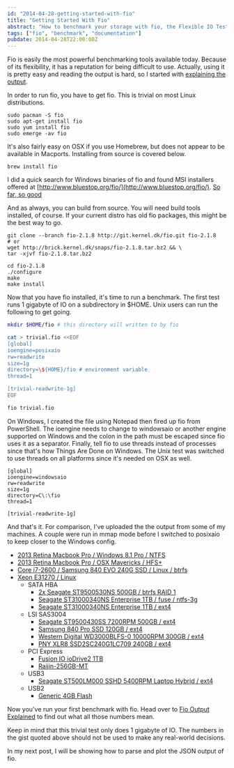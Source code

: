 ```yaml
---
id: "2014-04-28-getting-started-with-fio"
title: "Getting Started With Fio"
abstract: "How to benchmark your storage with fio, the Flexible IO Tester"
tags: ["fio", "benchmark", "documentation"]
pubdate: 2014-04-28T22:00:00Z
---
```


Fio is easily the most powerful benchmarking tools available today. Because of its flexibility, it
has a reputation for being difficult to use. Actually, using it is pretty easy and reading the
output is hard, so I started with [explaining the output](/post/2014-04-17-fio-output-explained.html).

In order to run fio, you have to get fio. This is trivial on most Linux distributions.

    sudo pacman -S fio
    sudo apt-get install fio
    sudo yum install fio
    sudo emerge -av fio

It's also fairly easy on OSX if you use Homebrew, but does not appear to be available in Macports.
Installing from source is covered below.

    brew install fio

I did a quick search for Windows binaries of fio and found MSI installers offered at
[http://www.bluestop.org/fio/](http://www.bluestop.org/fio/).
[So far, so good](/images/fio-windows8.jpg)

And as always, you can build from source. You will need build tools installed, of course. If your
current distro has old fio packages, this might be the best way to go.

    git clone --branch fio-2.1.8 http://git.kernel.dk/fio.git fio-2.1.8
    # or
    wget http://brick.kernel.dk/snaps/fio-2.1.8.tar.bz2 && \
    tar -xjvf fio-2.1.8.tar.bz2

    cd fio-2.1.8
    ./configure
    make
    make install

Now that you have fio installed, it's time to run a benchmark. The first test runs 1 gigabyte of IO on a
subdirectory in $HOME. Unix users can run the following to get going.

``` sh
mkdir $HOME/fio # this directory will written to by fio

cat > trivial.fio <<EOF
[global]
ioengine=posixaio
rw=readwrite
size=1g
directory=\${HOME}/fio # environment variable
thread=1

[trivial-readwrite-1g]
EOF

fio trivial.fio
```

On Windows, I created the file using Notepad then fired up fio from
PowerShell. The ioengine needs to change to windowsaio or another engine supported on Windows
and the colon in the path must be escaped since fio uses it as a separator. Finally, tell fio to
use threads instead of processes since that's how Things Are Done on Windows. The Unix test was
switched to use threads on all platforms since it's needed on OSX as well.

```
[global]
ioengine=windowsaio
rw=readwrite
size=1g
directory=C\:\fio
thread=1

[trivial-readwrite-1g]
```

And that's it. For comparison, I've uploaded the the output from some of my machines. A couple were
run in mmap mode before I switched to posixaio to keep closer to the Windows config.

* [2013 Retina Macbook Pro / Windows 8.1 Pro / NTFS](https://gist.github.com/tobert/11386257#file-trivial-2013-mbp-win81pro-txt)
* [2013 Retina Macbook Pro / OSX Mavericks / HFS+](https://gist.github.com/tobert/11386257#file-2013-macbook-pro-osx-mavericks-txt)
* [Core i7-2600 / Samsung 840 EVO 240G SSD / Linux / btrfs](https://gist.github.com/tobert/11386257#file-brak-samsung840evo-linux-txt)
* [Xeon E31270 / Linux](/post/2014-03-29-benchmarking-disk-latency-setup.html)
    * SATA HBA
        * [2x Seagate ST9500530NS 500GB / btrfs RAID 1](https://gist.github.com/tobert/11386257#file-zorak-enterprise-sata-raid1-txt)
        * [Seagate ST31000340NS Enterprise 1TB / fuse / ntfs-3g](https://gist.github.com/tobert/11386257#file-zorak-enterprise-sata-1tb-ntfs-3g-txt)
        * [Seagate ST31000340NS Enterprise 1TB / ext4](https://gist.github.com/tobert/11386257#file-zorak-enterprise-sata-1tb-ext4-txt)
    * LSI SAS3004
        * [Seagate ST9500430SS 7200RPM 500GB / ext4](https://gist.github.com/tobert/11386257#file-zorak-7200rpm-sas2-txt)
        * [Samsung 840 Pro SSD 120GB / ext4](https://gist.github.com/tobert/11386257#file-brak-samsung840evo-linux-txt)
        * [Western Digital WD3000BLFS-0 10000RPM 300GB / ext4](https://gist.github.com/tobert/11386257#file-zorak-10krpm-sata-on-sas-hba-txt)
        * [PNY XLR8 SSD2SC240G1LC709 240GB / ext4](https://gist.github.com/tobert/11386257#file-zorak-pny-sata-ssd-on-sas-hba-txt)
    * PCI Express
        * [Fusion IO ioDrive2 1TB](https://gist.github.com/tobert/11386257#file-zorak-fusionio-iodriveii-txt)
        * [Raijin-256GB-MT](https://gist.github.com/tobert/11386257#file-zorak-raijin-pcie-256g-txt)
    * USB3
        * [Seagate ST500LM000 SSHD 5400RPM Laptop Hybrid / ext4](https://gist.github.com/tobert/11386257#file-zorak-usb3-sshd-5400rpm-ext4-txt)
    * USB2
        * [Generic 4GB Flash](https://gist.github.com/tobert/11386257#file-zorak-usb2-flash-4g-txt)

Now you've run your first benchmark with fio. Head over to
[Fio Output Explained](/post/2014-04-17-fio-output-explained.html) to find out what all those numbers
mean.

Keep in mind that this trivial test only does 1 gigabyte of IO. The numbers in the gist quoted above
should not be used to make any real-world decisions.

In my next post, I will be showing how to parse and plot the JSON output of fio.

